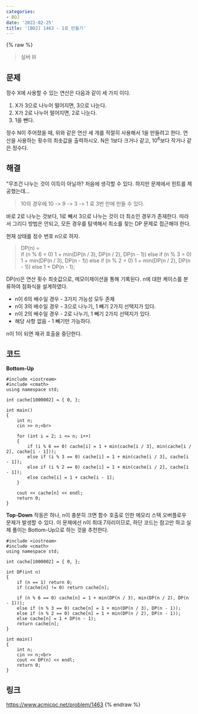 ```yaml
---
categories:
- BOJ
date: '2022-02-25'
title: '[BOJ] 1463 - 1로 만들기'
---
```


{% raw %}
>실버 III

## 문제
정수 X에 사용할 수 있는 연산은 다음과 같이 세 가지 이다.

1.  X가 3으로 나누어 떨어지면, 3으로 나눈다.
2.  X가 2로 나누어 떨어지면, 2로 나눈다.
3.  1을 뺀다.

정수 N이 주어졌을 때, 위와 같은 연산 세 개를 적절히 사용해서 1을 만들려고 한다. 연산을 사용하는 횟수의 최솟값을 출력하시오. N은 1보다 크거나 같고, 10<sup>6</sup>보다 작거나 같은 정수다.

##  해결
"무조건 나누는 것이 이득이 아닐까? 처음에 생각할 수 있다. 하지만 문제에서 힌트를 제공했는데...
> 10의 경우에 10 -> 9 -> 3 -> 1 로 3번 만에 만들 수 있다.<br>

바로 2로 나누는 것보다, 1로 빼서 3으로 나누는 것이 더 최소인 경우가 존재한다. 따라서 그리디 방법은 안되고, 모든 경우를 탐색해서 최소를 찾는 DP 문제로 접근해야 한다.

현재 상태를 정수 번호 n으로 하자.
> DP(n) = <br>
>	if (n % 6 = 0) 1 + min(DP(n / 3), DP(n / 2), DP(n - 1))
>	else if (n % 3 = 0) 1 + min(DP(n / 3), DP(n - 1))
>	else if (n % 2 = 0) 1 + min(DP(n / 2), DP(n - 1))
>	else 1 + DP(n - 1);

DP(n)은 연산 횟수 최솟값으로, 메모이제이션을 통해 기록된다. n에 대한 케이스를 분류하여 점화식을 설계하였다.
- n이 6의 배수일 경우 - 3가지 가능성 모두 존재
- n이 3의 배수일 경우 - 3으로 나누기, 1 빼기 2가지 선택지가 있다.
- n이 2의 배수일 경우 - 2로 나누기, 1 빼기 2가지 선택지가 있다.
- 해당 사항 없음 - 1 빼기만 가능하다.

n이 1이 되면 재귀 호출을 중단한다.

## 코드
**Bottom-Up**
```
#include <iostream>
#include <cmath>
using namespace std;

int cache[1000002] = { 0, };

int main()
{
	int n;
	cin >> n;<br>

	for (int i = 2; i <= n; i++)
	{
		if (i % 6 == 0) cache[i] = 1 + min(cache[i / 3], min(cache[i / 2], cache[i - 1]));
		else if (i % 3 == 0) cache[i] = 1 + min(cache[i / 3], cache[i - 1]);
		else if (i % 2 == 0) cache[i] = 1 + min(cache[i / 2], cache[i - 1]);
		else cache[i] = 1 + cache[i - 1];
	}

	cout << cache[n] << endl;
	return 0;
}
```

**Top-Down**
작동은 하나, n이 충분히 크면 함수 호출로 인한 메모리 스택 오버플로우 문제가 발생할 수 있다. 이 문제에선 n이 최대 7자리이므로, 하단 코드는 참고만 하고 실제 풀이는 Bottom-Up으로 하는 것을 추천한다. 
```
#include <iostream>
#include <cmath>
using namespace std;

int cache[1000002] = { 0, };

int DP(int n)
{
	if (n == 1) return 0;
	if (cache[n] != 0) return cache[n];

	if (n % 6 == 0) cache[n] = 1 + min(DP(n / 3), min(DP(n / 2), DP(n - 1)));
	else if (n % 3 == 0) cache[n] = 1 + min(DP(n / 3), DP(n - 1));
	else if (n % 2 == 0) cache[n] = 1 + min(DP(n / 2), DP(n - 1));
	else cache[n] = 1 + DP(n - 1);
	return cache[n];
}

int main()
{
	int n;
	cin >> n;<br>
	cout << DP(n) << endl;
	return 0;
}
```

## 링크
https://www.acmicpc.net/problem/1463
{% endraw %}